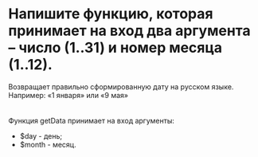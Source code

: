 # Напишите функцию, которая принимает на вход два аргумента – число (1..31) и номер месяца (1..12).  
Возвращает правильно сформированную дату на русском языке. Например: «1 января» или «9 мая» 
<br>  
<br>
Функция getData принимает на вход аргументы:
- $day - день;
- $month - месяц.